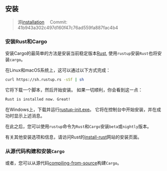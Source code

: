 ## 安装

> 源[installation](https://github.com/rust-lang/cargo/blob/master/src/doc/src/getting-started/installation.md)&emsp; Commit: 41b943a302c497d160f47c76ad559fa887fac4b4

### 安装Rust和Cargo

安装Cargo的最简单的方法是安装当前稳定版本[Rust], 使用`rustup`安装`Rust`也将安装`cargo`。

在Linux和macOS系统上，这可以通过以下方式完成：

```bash
curl https://sh.rustup.rs -sSf | sh
```

它将下载一个脚本，然后开始安装。 如果一切顺利，你会看到这一点：

```bash
Rust is installed now. Great!
```

在Windows上，下载并运行[rustup-init.exe]。 它将在控制台中开始安装，并在成功时显示上述消息。

在此之后，您可以使用`rustup`命令为`Rust`和`Cargo`安装`beta`或`nightly`版本。

有关其他安装选项和信息，请访问Rust的[install-rust]网站的安装页面。

### 从源代码构建和安装`Cargo`

或者，您可以从源代码[compiling-from-source]构建`Cargo`。

[rust]: https://www.rust-lang.org/
[rustup-init.exe]: https://win.rustup.rs/
[install-rust]: https://www.rust-lang.org/tools/install
[compiling-from-source]: https://github.com/rust-lang/cargo#compiling-from-source
